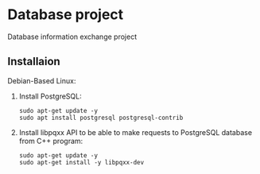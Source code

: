 # Database project
Database information exchange project


## Installaion
Debian-Based Linux:
1. Install PostgreSQL:
    ```
    sudo apt-get update -y
    sudo apt install postgresql postgresql-contrib
    ```

2. Install libpqxx API to be able to make requests to PostgreSQL database from C++ program:
    ```
    sudo apt-get update -y
    sudo apt-get install -y libpqxx-dev
    ```
